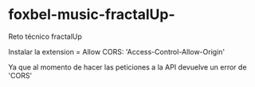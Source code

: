 # foxbel-music-fractalUp-

Reto técnico fractalUp

Instalar la extension = Allow CORS: 'Access-Control-Allow-Origin'

Ya que al momento de hacer las peticiones a la API devuelve un error de 'CORS'

